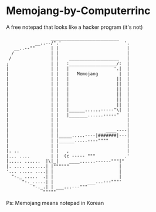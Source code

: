 # Memojang-by-Computerrinc
A free notepad that looks like a hacker program (it's not)

                     __________________________
               __..--/".'                        '.
       __..--""      | |                          |
      /              | |                          |
     /               | |    ___________________   |
    ;                | |   :__________________/:  |
    |                | |   |                 '.|  |
    |                | |   |   Memojang        |  |  
    |                | |   |                  ||  |
    |                | |   |                  ||  |
    |                | |   |                  ||  |
    |                | |   |                  ||  |
    |                | |   |                  ||  |
    |                | |   |                  ||  |
    |                | |   |______......-----"\|  |
    |                | |   |_______......-----"   |
    |                | |                          |
    |                | |                          |
    |                | |                  ____----|
    |                | |_____.....----|#######|---|
    |                | |______.....----""""       |
    |                | |                          |
    |. ..            | |   ,                      |
    |... ....        | |  (c ----- """           .'
    |..... ......  |\|_|    ____......------"""|"
    |. .... .......| |""""""                   |
    '... ..... ....| |                         |
      "-._ .....  .| |                         |
          "-._.....| |             ___...---"""'
              "-._.| | ___...---"""
                  """""        
Ps: Memojang means notepad in Korean

